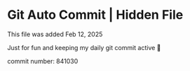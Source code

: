 # Git Auto Commit | Hidden File

This file was added Feb 12, 2025

Just for fun and keeping my daily git commit active 🤪

commit number: 841030
